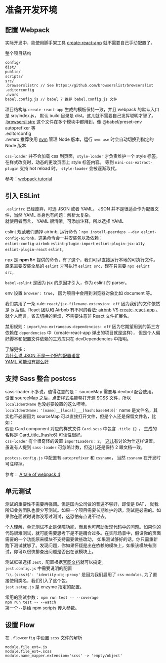 # 准备开发环境

## 配置 Webpack
实际开发中，能使用脚手架工具 [create-react-app](https://github.com/facebook/create-react-app) 就不需要自己手动配置了。  

整个项目结构
```bash
config/
dist/
public/
scripts/
src/
.browserslistrc // See https://github.com/browserslist/browserslist
.editorconfig
.nvmrc
babel.config.js // babel 7 推荐 babel.config.js 文件
```
项目结构与 `create-react-app` 生成的模板保持一致，并且 webpack 的默认入口是 src/index.js， 默认 build 目录是 dist。这儿就不需要自己发挥聪明才智了。  
.[browserslistrc](https://github.com/browserslist/browserslist) 这个文件在多个模块中都用到，像 @babel/preset-env autoprefixer 等  
.editorconfig  
.nvmrc 推荐使用 [nvm](https://github.com/creationix/nvm) 管理 Node 版本，运行 `nvm use` 时会自动切换到指定的 Node 版本  

`css-loader` 并不会加载 css 到页面，`style-loader` 才负责维护一个 style 标签，在样式改变时，动态的更改页面上 style 标签内容。
等到 `mini-css-extract-plugin` 支持 hot reload 时， `style-loader` 会被逐渐取代。

参考：[webpack tutorial](https://www.valentinog.com/blog/webpack-tutorial/)

## 引入 ESLint

`.eslintrc` 已经废弃，可选 JSON 或者 YAML。 JSON 并不是很适合作为配置文件，当然 YAML 本身也有问题：解析太复杂。  
就使用者而言， YAML 很清晰，可添加注释，所以选择 YAML  

eslint 规范我们选择 airbnb, 运行命令：`npx install-peerdeps --dev eslint-config-airbnb`，这条命令会一并安装包以及依赖：  
`eslint-config-airbnb` `eslint-plugin-import` `eslint-plugin-jsx-a11y` `eslint-plugin-react` `eslint`。  

npx 是 **npm 5+** 提供的命令，有了这个，我们可以直接运行本地的可执行文件。原来需要安装全局的 `eslint` 才可执行 `eslint src`，现在只需要 `npx eslint src`。

`babel-eslint` 是因为 jsx 的原因才引入，作为 eslint 的 parser。  

env 设置 `browser: true`， 因为项目中会用到浏览器对象比如 document 等。    

我们禁用了一条 rule: `react/jsx-filename-extension: off` 因为我们的文件依然是 js 后缀。React 团队和 Airbnb 有不同的看法: [airbnb](https://github.com/airbnb/javascript/issues/1235)
 VS [create-react-app](https://github.com/facebook/create-react-app/issues/87) 。就个人而言，省去切换的麻烦，不需要注意非 React 文件扩展名。
 
 禁用规则：`import/no-extraneous-dependencies: off` 因为它期望用到的第三方依赖在 `dependencies` 中（create-react-app 弹出的项目就是这样），
 但是个人偏好脚本和配置文件依赖的三方库只在 devDependencies 中指明。

了解更多：   
[为什么说 JSON 不是一个好的配置语言](https://www.lucidchart.com/techblog/2018/07/16/why-json-isnt-a-good-configuration-language/)  
[YAML 可能没有那么好](https://arp242.net/weblog/yaml_probably_not_so_great_after_all.html)  

## 支持 Sass 整合 postcss
sass-loader 不多说，值得注意的是： sourceMap 需要与 devtool 配合使用。 设置 sourceMap 之后，点击样式名能够打开源 SCSS 文件，所以 `localIdentName` 也没必要设置的这么啰嗦。    
`localIdentName: '[name]__[local]___[hash:base64:6]'` name 是文件名，其实也不必要因为 sourceMap 可以直接打开文件，但是个人还是保留文件名，比如：  
假设 Card component 对应的样式文件 `Card.scss` 中包含 `.title {}` ， 生成的名称是 Card_title_[hash:6] 可读性很好。   
`css-loader` 有个很奇怪的设置 `importLoaders: 2`， [这儿](https://github.com/webpack-contrib/css-loader/issues/228)有讨论为什这样设置。虽说有人提到 `sass-loader` 可忽略计数，但这儿还是保持 2 跟文档一致。  

`postcss.config.js` 中配置有 `autoprefixer` 和 `cssnano`， 当然 `cssnano` 在开发时可注释掉。

参考：
[A tale of webpack 4](https://hackernoon.com/a-tale-of-webpack-4-and-how-to-finally-configure-it-in-the-right-way-4e94c8e7e5c1)

## 单元测试
测试的重要性不需要再强调。但是国内公司做的普遍不够好，即使是 BAT， 就我所知业务团队也很少写测试。如果一个项目需要长期维护的话，测试是必需的。如果你在面试时说你没写过测试，这恐怕有点说不过去。  

个人理解，单元测试不止是保障功能，而且也可帮助发现代码中的问题。如果你的代码很难测试，就可能需要思考下是不是耦合过多。在实际场景中，假设你的页面需要的一个功能原来模块不支持需要做些改动，
如果测试够好的话，你只需重新跑下测试就够了。发现问题，你如果怀疑是出在依赖的模块上，如果该模块有测试，你可以很快排查出问题是否出在该模块上。

测试框架选择 `Jest`，配置根据[官网文档](https://jestjs.io/docs/en/webpack)就可以搞定。  
`jest.config.js` 中需要说明的配置  
`'\\.(scss)$': 'identity-obj-proxy'` 是因为我们启用了 `css-modules`, 为了直接使用类名，我们引入了这个包。  
`jest.setup.js` 是 enzyme 指定的配置。

常用的测试参数： 
`npm run test -- --coverage`  
`npm run test -- --watch`  
第一个`--`是给 npm scripts 传入参数。

## 设置 Flow

在 `.flowconfig` 中设置 `scss` 文件的解析  
```
module.file_ext=.js
module.file_ext=.scss
module.name_mapper.extension='scss' -> 'empty/object'
```
